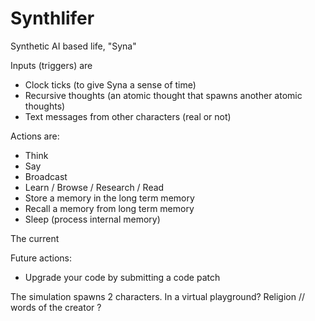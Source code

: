 # Synthlifer
Synthetic AI based life, "Syna"

Inputs (triggers) are
 - Clock ticks (to give Syna a sense of time)
 - Recursive thoughts (an atomic thought that spawns another atomic thoughts)
 - Text messages from other characters (real or not)


Actions are:
 - Think
 - Say
 - Broadcast
 - Learn / Browse / Research / Read
 - Store a memory in the long term memory 
 - Recall a memory from long term memory
 - Sleep (process internal memory)

The current 

Future actions:
 - Upgrade your code by submitting a code patch

The simulation spawns 2 characters.
In a virtual playground?
Religion // words of the creator ?
